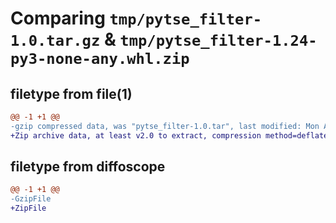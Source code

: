# Comparing `tmp/pytse_filter-1.0.tar.gz` & `tmp/pytse_filter-1.24-py3-none-any.whl.zip`

## filetype from file(1)

```diff
@@ -1 +1 @@
-gzip compressed data, was "pytse_filter-1.0.tar", last modified: Mon Apr  1 09:22:10 2024, max compression
+Zip archive data, at least v2.0 to extract, compression method=deflate
```

## filetype from diffoscope

```diff
@@ -1 +1 @@
-GzipFile
+ZipFile
```

